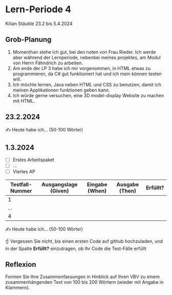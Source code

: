# Lern-Periode 4

Kilian Stäuble
23.2 bis 5.4.2024

## Grob-Planung

1. Momenthan stehe ich gut, bei den noten von Frau Rieder. Ich werde aber während der Lernperiode, nebenbei meines projektes, am Modul von Herrn Fähndrich zu arbeiten.
2. Am ende der LP 3 habe ich mir vorgenommen, in HTML etwas zu programmieren, da C# gut funktioniert hat und ich mein können testen will. 
3. Ich möchte lernen, Java neben HTML und CSS zu benutzen, damit ich meinen Applikationen funktionen geben kann.
4. Ich würde gerne versuchen, eine 3D model-display Website zu machen mit HTML.

## 23.2.2024

✍️ Heute habe ich... (50-100 Wörter)

## 1.3.2024

- [ ] Erstes Arbeitspaket
- [ ] ...
- [ ] Viertes AP

| Testfall-Nummer | Ausgangslage (Given) | Eingabe (When) | Ausgabe (Then) | Erfüllt? |
| --------------- | -------------------- | -------------- | -------------- | -------- |
| 1               |                      |                |                |          |
| ...             |                      |                |                |          |
| 4               |                      |                |                |          |

✍️ Heute habe ich... (50-100 Wörter)

☝️ Vergessen Sie nicht, bis einen ersten Code auf github hochzuladen, und in der Spalte **Erfüllt?** einzutragen, ob Ihr Code die Test-Fälle erfüllt



## Reflexion

Formen Sie Ihre Zusammenfassungen in Hinblick auf Ihren VBV zu einem zusammenhängenden Text von 100 bis 200 Wörtern (wieder mit Angabe in Klammern).
